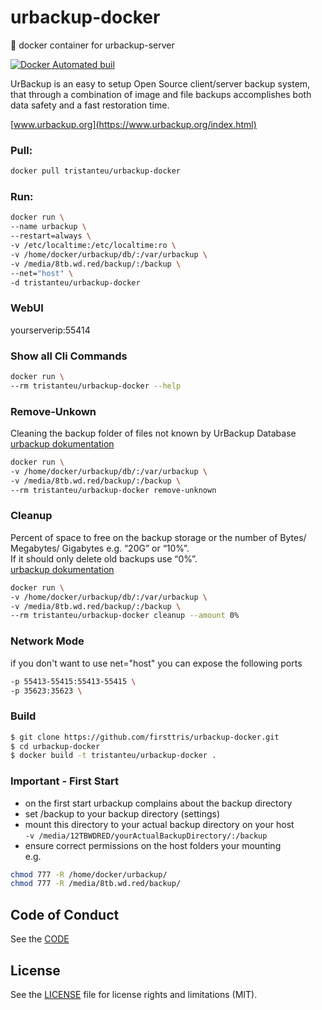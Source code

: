 # urbackup-docker
:floppy_disk: docker container for urbackup-server

[![Docker Automated buil](https://img.shields.io/docker/automated/jrottenberg/ffmpeg.svg)](https://hub.docker.com/r/tristanteu/urbackup-docker/)

UrBackup is an easy to setup Open Source client/server backup system, that through a combination of image and file backups accomplishes both data safety and a fast restoration time.

[www.urbackup.org](https://www.urbackup.org/index.html)


### Pull:
```bash
docker pull tristanteu/urbackup-docker
```

### Run:
```bash
docker run \
--name urbackup \
--restart=always \
-v /etc/localtime:/etc/localtime:ro \
-v /home/docker/urbackup/db/:/var/urbackup \
-v /media/8tb.wd.red/backup/:/backup \
--net="host" \
-d tristanteu/urbackup-docker
```

### WebUI
yourserverip:55414

### Show all Cli Commands
```bash
docker run \
--rm tristanteu/urbackup-docker --help
```

### Remove-Unkown
Cleaning the backup folder of files not known by UrBackup Database  
[urbackup dokumentation](https://www.urbackup.org/administration_manual.html#x1-10000011.4)  
```bash
docker run \
-v /home/docker/urbackup/db/:/var/urbackup \
-v /media/8tb.wd.red/backup/:/backup \
--rm tristanteu/urbackup-docker remove-unknown
```

### Cleanup
Percent of space to free on the backup storage or the number of Bytes/ Megabytes/ Gigabytes e.g. “20G” or “10%”.  
If it should only delete old backups use “0%”.  
[urbackup dokumentation](https://www.urbackup.org/administration_manual.html#x1-9900011.3)  
```bash
docker run \
-v /home/docker/urbackup/db/:/var/urbackup \
-v /media/8tb.wd.red/backup/:/backup \
--rm tristanteu/urbackup-docker cleanup --amount 0%
```

### Network Mode
if you don't want to use net="host" you can expose the following ports
```bash
-p 55413-55415:55413-55415 \
-p 35623:35623 \
```

### Build
```bash
$ git clone https://github.com/firsttris/urbackup-docker.git
$ cd urbackup-docker
$ docker build -t tristanteu/urbackup-docker .
```

### Important - First Start
- on the first start urbackup complains about the backup directory  
- set /backup to your backup directory (settings)  
- mount this directory to your actual backup directory on your host  
`-v /media/12TBWDRED/yourActualBackupDirectory/:/backup`
- ensure correct permissions on the host folders your mounting  
e.g.  
```bash
chmod 777 -R /home/docker/urbackup/  
chmod 777 -R /media/8tb.wd.red/backup/
```

## Code of Conduct
See the [CODE](CODE_OF_CONDUCT.md)


## License
See the [LICENSE](LICENSE.md) file for license rights and limitations (MIT).
